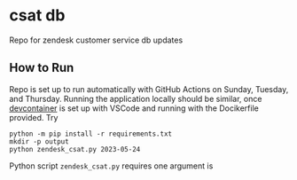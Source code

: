 # csat db
Repo for zendesk customer service db updates


## How to Run

Repo is set up to run automatically with GitHub Actions on Sunday, Tuesday, and Thursday. Running the application locally should be similar, once [devcontainer](https://code.visualstudio.com/docs/devcontainers/containers) is set up with VSCode and running with the Docikerfile provided. Try

```shell
python -m pip install -r requirements.txt
mkdir -p output
python zendesk_csat.py 2023-05-24
```

Python script `zendesk_csat.py` requires one argument is 
